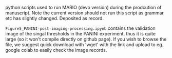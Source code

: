 python scripts used to run MARIO (devo version) during the prodcution of manuscript. Note the current version should not run this script as grammar etc has slightly changed. Deposited as record.

```Figure5_PANINI-post-imaging-processing.ipynb``` contains the validation image of the singal thresholds in the PANINI experiment, thus it is quite large (so it won't compile directly on github page). If you wish to browse the file, we suggest quick download with 'wget' with the link and upload to eg. google colab to easily check the image records.
